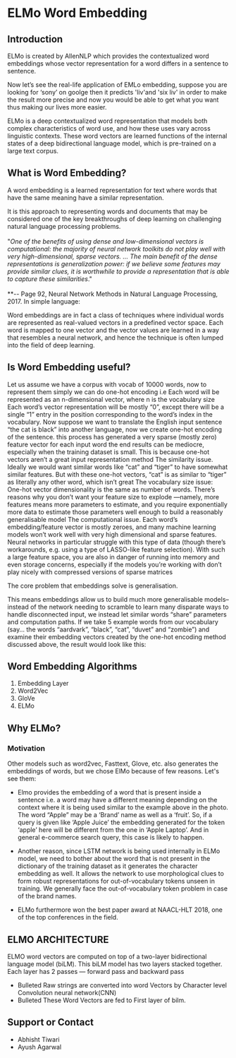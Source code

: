 
# ELMo Word Embedding
## Introduction

ELMo is created by AllenNLP which provides the contextualized word embeddings whose vector representation for a word differs in a sentence to sentence.

Now let’s see the real-life application of EMLo embedding, suppose  you are looking for ‘sony’ on goolge then it predicts 'liv'and 'six liv' in order to make the result more precise and now you would be able to get what you want thus making our lives more easier.

ELMo is a deep contextualized word representation that models both complex characteristics of word use, and how these uses vary across linguistic contexts. These word vectors are learned functions of the internal states of a deep bidirectional language model, which is pre-trained on a large text corpus.
## What is Word Embedding?

A word embedding is a learned representation for text where words that have the same meaning have a similar representation.

It is this approach to representing words and documents that may be considered one of the key breakthroughs of deep learning on challenging natural language processing problems.\
\
"*One of the benefits of using dense and low-dimensional vectors is computational: the majority of neural network toolkits do not play well with very high-dimensional, sparse vectors. … The main benefit of the dense representations is generalization power: if we believe some features may provide similar clues, it is worthwhile to provide a representation that is able to capture these similarities*."\
\
**-- Page 92, Neural Network Methods in Natural Language Processing, 2017.
In simple language:

Word embeddings are in fact a class of techniques where individual words are represented as real-valued vectors in a predefined vector space. Each word is mapped to one vector and the vector values are learned in a way that resembles a neural network, and hence the technique is often lumped into the field of deep learning.
## Is Word Embedding useful?
Let us assume we have a corpus with vocab of 10000 words, now to represent them simply we can do one-hot encoding i.e Each word will be represented as an n-dimensional vector, where n is the vocabulary size
Each word’s vector representation will be mostly “0”, except there will be a single “1” entry in the position corresponding to the word’s index in the vocabulary.
Now suppose we want to translate the English input sentence “the cat is black” into another language, now we create one-hot encoding of the sentence.
this process has generated a very sparse (mostly zero) feature vector for each input word
the end results can be mediocre, especially when the training dataset is small. This is because one-hot vectors aren’t a great input representation method
The similarity issue. Ideally we would want similar words like “cat” and “tiger” to have somewhat similar features. But with these one-hot vectors, “cat” is as similar to “tiger” as literally any other word, which isn’t great
The vocabulary size issue: One-hot vector dimensionality is the same as number of words. There’s reasons why you don’t want your feature size to explode —namely, more features means more parameters to estimate, and you require exponentially more data to estimate those parameters well enough to build a reasonably generalisable model
The computational issue. Each word’s embedding/feature vector is mostly zeroes, and many machine learning models won’t work well with very high dimensional and sparse features. Neural networks in particular struggle with this type of data (though there’s workarounds, e.g. using a type of LASSO-like feature selection). With such a large feature space, you are also in danger of running into memory and even storage concerns, especially if the models you’re working with don’t play nicely with compressed versions of sparse matrices

The core problem that embeddings solve is generalisation.

This means embeddings allow us to build much more generalisable models–instead of the network needing to scramble to learn many disparate ways to handle disconnected input, we instead let similar words “share” parameters and computation paths.
If we take 5 example words from our vocabulary (say… the words “aardvark”, “black”, “cat”, “duvet” and “zombie”) and examine their embedding vectors created by the one-hot encoding method discussed above, the result would look like this:
## Word Embedding Algorithms

1. Embedding Layer
2. Word2Vec
3. GloVe
4. ELMo


## Why ELMo?

### Motivation 
Other models such as word2vec, Fasttext, Glove, etc. also generates the embeddings of words, but we chose ElMo because of few reasons. Let's see them:

* Elmo provides the embedding of a word that is present inside a sentence i.e. a word may have a different meaning depending on the context where it is being used similar to the example above in the photo. The word “Apple” may be a ‘Brand’ name as well as a ‘fruit’. So, if a query is given like ‘Apple Juice’ the embedding generated for the token ‘apple’ here will be different from the one in ‘Apple Laptop’. And in general e-commerce search query, this case is likely to happen.

* Another reason, since LSTM network is being used internally in ELMo model, we need to bother about the word that is not present in the dictionary of the training dataset as it generates the character embedding as well. It allows the network to use morphological clues to form robust representations for out-of-vocabulary tokens unseen in training. We generally face the out-of-vocabulary token problem in case of the brand names.

* ELMo furthermore won the best paper award at NAACL-HLT 2018, one of the top conferences in the field.

## ELMO ARCHITECTURE 

ELMO word vectors are computed on top of a two-layer bidirectional language model (biLM). This biLM model has two layers stacked together. Each layer has 2 passes — forward pass and backward pass

- Bulleted Raw strings are converted into word Vectors by Character level Convolution neural network(CNN)
- Bulleted These Word Vectors are fed to First layer of bilm.



## Support or Contact
* Abhisht Tiwari 
* Ayush Agarwal


